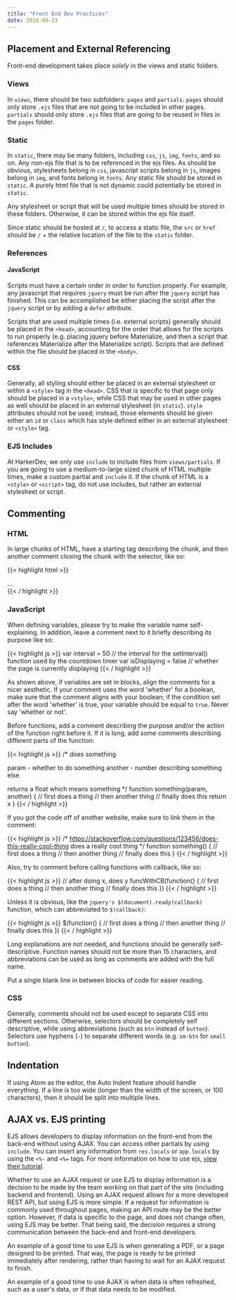 ```yaml
---
title: "Front End Dev Practices"
date: 2018-09-23
---
```


## Placement and External Referencing

Front-end development takes place *solely* in the views and static folders.

### Views

In `views`, there should be two subfolders: `pages` and `partials`. `pages` should only store `.ejs` files that are not going to be included in other pages. `partials` should only store `.ejs` files that are going to be reused in files in the `pages` folder.

### Static

In `static`, there may be many folders, including `css`, `js`, `img`, `fonts`, and so on. Any non-ejs file that is to be referenced in the ejs files. As should be obvious, stylesheets belong in `css`, javascript scripts belong in `js`, images belong in `img`, and fonts belong in `fonts`. Any static file should be stored in `static`. A purely html file that is not dynamic could potentially be stored in `static`.

Any stylesheet or script that will be used multiple times should be stored in these folders. Otherwise, it can be stored within the ejs file itself.

Since static should be hosted at `/`, to access a static file, the `src` or `href` should be `/` + the relative location of the file to the `static` folder.

### References

#### JavaScript

Scripts must have a certain order in order to function properly. For example, any javascript that requires `jquery` must be run after the `jquery` script has finished. This can be accomplished be either placing the script after the `jquery` script or by adding a `defer` attribute.

Scripts that are used multiple times (i.e. external scripts) generally should be placed in the `<head>`, accounting for the order that allows for the scripts to run properly (e.g. placing jquery before Materialize, and then a script that references Materialize after the Materialize script). Scripts that are defined within the file should be placed in the `<body>`.

#### CSS

Generally, all styling should either be placed in an external stylesheet or within a `<style>` tag in the `<head>`. CSS that is specific to that page only should be placed in a `<style>`, while CSS that may be used in other pages as well should be placed in an external stylesheet (in `static`). `style` attributes should not be used; instead, those elements should be given either an `id` or `class` which has style defined either in an external stylesheet or `<style>` tag.

### EJS Includes

At HarkerDev, we only use `include` to include files from `views/partials`. If you are going to use a medium-to-large sized chunk of HTML multiple times, make a custom partial and `include` it. If the chunk of HTML is a `<style>` or `<script>` tag, do not use includes, but rather an external stylesheet or script.

## Commenting

### HTML

In large chunks of HTML, have a starting tag describing the chunk, and then another comment closing the chunk with the selector, like so:

{{< highlight html >}}
<!-- This does something -->
<div class=".selector">
  <!-- This does another thing -->
  <div class=".something-else">
    <!-- A lotttt of code -->
    ...
  </div><!-- /.something-else -->
</div><!-- /.selector -->
{{< / highlight >}}

### JavaScript

When defining variables, please try to make the variable name self-explaining. In addition, leave a comment next to it briefly describing its purpose like so:

{{< highlight js >}}
var interval = 50        // the interval for the setInterval() function used by the countdown timer
var isDisplaying = false // whether the page is currently displaying
{{< / highlight >}}

As shown above, if variables are set in blocks, align the comments for a nicer aesthetic. If your comment uses the word 'whether' for a boolean, make sure that the comment aligns with your boolean; if the condition set after the word 'whether' is true, your variable should be equal to `true`. Never say 'whether or not'.

Before functions, add a comment describing the purpose and/or the action of the function right before it. If it is long, add some comments describing different parts of the function:

{{< highlight js >}}
/*
  does something

  param   - whether to do something
  another - number describing something else

  returns a float which means something
*/
function something(param, another) {
  // first does a thing
  // then another thing
  // finally does this
  return x
}
{{< / highlight >}}

If you got the code off of another website, make sure to link them in the comment:

{{< highlight js >}}
/*
 https://stackoverflow.com/questions/123456/does-this-really-cool-thing
 does a really cool thing
*/
function something() {
  // first does a thing
  // then another thing
  // finally does this
}
{{< / highlight >}}

Also, try to comment before calling functions with callback, like so:

{{< highlight js >}}
// after doing x, does y
funcWithCB(function() {
  // first does a thing
  // then another thing
  // finally does this
})
{{< / highlight >}}

Unless it is obvious, like the `jquery's $(document).ready(callback)` function, which can abbreviated to `$(callback)`:

{{< highlight js >}}
$(function() {
  // first does a thing
  // then another thing
  // finally does this
})
{{< / highlight >}}

Long explanations are not needed, and functions should be generally self-descriptive. Function names should not be more than 15 characters, and abbreviations can be used as long as comments are added with the full name.

Put a single blank line in between blocks of code for easier reading.

### CSS

Generally, comments should not be used except to separate CSS into different sections. Otherwise, selectors should be completely self descriptive, while using abbreviations (such as `btn` instead of `button`). Selectors use hyphens (`-`) to separate different words (e.g. `sm-btn` for `small button`).

## Indentation

If using Atom as the editor, the Auto Indent feature should handle everything. If a line is too wide (longer than the width of the screen, or 100 characters), then it should be split into multiple lines.

## AJAX vs. EJS printing

EJS allows developers to display information on the front-end from the back-end without using AJAX. You can access other partials by using `include`. You can insert any information from `res.locals` or `app.locals` by using the `<%-` and `<%=` tags. For more information on how to use ejs, [view their tutorial](http://ejs.co/).

Whether to use an AJAX request or use EJS to display information is a decision to be made by the team working on that part of the site (including backend and frontend). Using an AJAX request allows for a more developed REST API, but using EJS is more simple. If a request for information is commonly used throughout pages, making an API route may be the better option. However, if data is specific to the page, and does not change often, using EJS may be better. That being said, the decision requires a strong communication between the back-end and front-end developers.

An example of a good time to use EJS is when generating a PDF, or a page designed to be printed. That way, the page is ready to be printed immediately after rendering, rather than having to wait for an AJAX request to finish.

An example of a good time to use AJAX is when data is often refreshed, such as a user's data, or if that data needs to be modified.

<br><br>